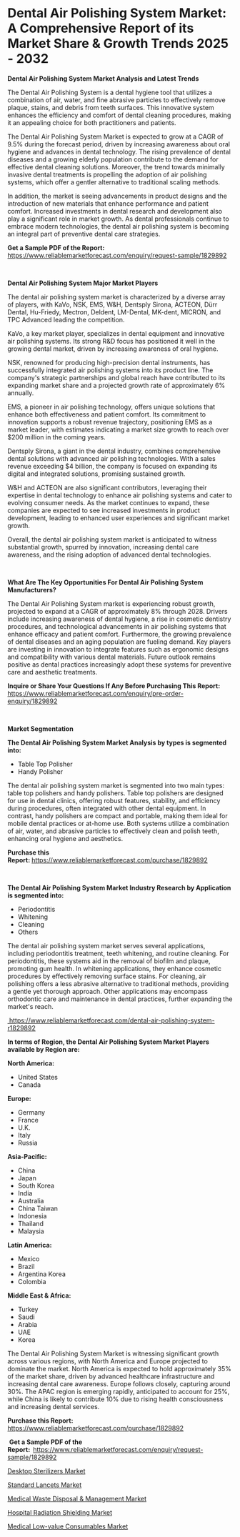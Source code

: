 <p><h1>Dental Air Polishing System Market: A Comprehensive Report of its Market Share & Growth Trends 2025 - 2032</h1></p><p><strong>Dental Air Polishing System Market Analysis and Latest Trends</strong></p>
<p><p>The Dental Air Polishing System is a dental hygiene tool that utilizes a combination of air, water, and fine abrasive particles to effectively remove plaque, stains, and debris from teeth surfaces. This innovative system enhances the efficiency and comfort of dental cleaning procedures, making it an appealing choice for both practitioners and patients.</p><p>The Dental Air Polishing System Market is expected to grow at a CAGR of 9.5% during the forecast period, driven by increasing awareness about oral hygiene and advances in dental technology. The rising prevalence of dental diseases and a growing elderly population contribute to the demand for effective dental cleaning solutions. Moreover, the trend towards minimally invasive dental treatments is propelling the adoption of air polishing systems, which offer a gentler alternative to traditional scaling methods.</p><p>In addition, the market is seeing advancements in product designs and the introduction of new materials that enhance performance and patient comfort. Increased investments in dental research and development also play a significant role in market growth. As dental professionals continue to embrace modern technologies, the dental air polishing system is becoming an integral part of preventive dental care strategies.</p></p>
<p><strong>Get a Sample PDF of the Report:&nbsp;</strong> <a href="https://www.reliablemarketforecast.com/enquiry/request-sample/1829892?utm_campaign=1888&utm_medium=2&utm_source=Github&utm_content=ia&utm_term=05032025&utm_id=dental-air-polishing-system">https://www.reliablemarketforecast.com/enquiry/request-sample/1829892</a></p>
<p>&nbsp;</p>
<p><strong>Dental Air Polishing System Major Market Players</strong></p>
<p><p>The dental air polishing system market is characterized by a diverse array of players, with KaVo, NSK, EMS, W&H, Dentsply Sirona, ACTEON, Dürr Dental, Hu-Friedy, Mectron, Deldent, LM-Dental, MK-dent, MICRON, and TPC Advanced leading the competition.</p><p>KaVo, a key market player, specializes in dental equipment and innovative air polishing systems. Its strong R&D focus has positioned it well in the growing dental market, driven by increasing awareness of oral hygiene.</p><p>NSK, renowned for producing high-precision dental instruments, has successfully integrated air polishing systems into its product line. The company's strategic partnerships and global reach have contributed to its expanding market share and a projected growth rate of approximately 6% annually.</p><p>EMS, a pioneer in air polishing technology, offers unique solutions that enhance both effectiveness and patient comfort. Its commitment to innovation supports a robust revenue trajectory, positioning EMS as a market leader, with estimates indicating a market size growth to reach over $200 million in the coming years.</p><p>Dentsply Sirona, a giant in the dental industry, combines comprehensive dental solutions with advanced air polishing technologies. With a sales revenue exceeding $4 billion, the company is focused on expanding its digital and integrated solutions, promising sustained growth.</p><p>W&H and ACTEON are also significant contributors, leveraging their expertise in dental technology to enhance air polishing systems and cater to evolving consumer needs. As the market continues to expand, these companies are expected to see increased investments in product development, leading to enhanced user experiences and significant market growth.</p><p>Overall, the dental air polishing system market is anticipated to witness substantial growth, spurred by innovation, increasing dental care awareness, and the rising adoption of advanced dental technologies.</p></p>
<p>&nbsp;</p>
<p><strong>What Are The Key Opportunities For Dental Air Polishing System Manufacturers?</strong></p>
<p><p>The Dental Air Polishing System market is experiencing robust growth, projected to expand at a CAGR of approximately 8% through 2028. Drivers include increasing awareness of dental hygiene, a rise in cosmetic dentistry procedures, and technological advancements in air polishing systems that enhance efficacy and patient comfort. Furthermore, the growing prevalence of dental diseases and an aging population are fueling demand. Key players are investing in innovation to integrate features such as ergonomic designs and compatibility with various dental materials. Future outlook remains positive as dental practices increasingly adopt these systems for preventive care and aesthetic treatments.</p></p>
<p><strong>Inquire or Share Your Questions If Any Before Purchasing This Report:</strong> <a href="https://www.reliablemarketforecast.com/enquiry/pre-order-enquiry/1829892?utm_campaign=1888&utm_medium=2&utm_source=Github&utm_content=ia&utm_term=05032025&utm_id=dental-air-polishing-system">https://www.reliablemarketforecast.com/enquiry/pre-order-enquiry/1829892</a></p>
<p>&nbsp;</p>
<p><strong>Market Segmentation</strong></p>
<p><strong>The Dental Air Polishing System Market Analysis by types is segmented into:</strong></p>
<p><ul><li>Table Top Polisher</li><li>Handy Polisher</li></ul></p>
<p><p>The dental air polishing system market is segmented into two main types: table top polishers and handy polishers. Table top polishers are designed for use in dental clinics, offering robust features, stability, and efficiency during procedures, often integrated with other dental equipment. In contrast, handy polishers are compact and portable, making them ideal for mobile dental practices or at-home use. Both systems utilize a combination of air, water, and abrasive particles to effectively clean and polish teeth, enhancing oral hygiene and aesthetics.</p></p>
<p><strong>Purchase this Report:&nbsp;</strong><a href="https://www.reliablemarketforecast.com/purchase/1829892?utm_campaign=1888&utm_medium=2&utm_source=Github&utm_content=ia&utm_term=05032025&utm_id=dental-air-polishing-system">https://www.reliablemarketforecast.com/purchase/1829892</a></p>
<p>&nbsp;</p>
<p><strong>The Dental Air Polishing System Market Industry Research by Application is segmented into:</strong></p>
<p><ul><li>Periodontitis</li><li>Whitening</li><li>Cleaning</li><li>Others</li></ul></p>
<p><p>The dental air polishing system market serves several applications, including periodontitis treatment, teeth whitening, and routine cleaning. For periodontitis, these systems aid in the removal of biofilm and plaque, promoting gum health. In whitening applications, they enhance cosmetic procedures by effectively removing surface stains. For cleaning, air polishing offers a less abrasive alternative to traditional methods, providing a gentle yet thorough approach. Other applications may encompass orthodontic care and maintenance in dental practices, further expanding the market's reach.</p></p>
<p><a href="https://www.reliablemarketforecast.com/dental-air-polishing-system-r1829892?utm_campaign=1888&utm_medium=2&utm_source=Github&utm_content=ia&utm_term=05032025&utm_id=dental-air-polishing-system">&nbsp;https://www.reliablemarketforecast.com/dental-air-polishing-system-r1829892</a></p>
<p><strong>In terms of Region, the Dental Air Polishing System Market Players available by Region are:</strong></p>
<p>
    <p> <strong> North America: </strong>
        <ul>
            <li>United States</li>
            <li>Canada</li>
        </ul>
        </p> 
    <p> <strong> Europe: </strong>
        <ul>
            <li>Germany</li>
            <li>France</li>
            <li>U.K.</li>
            <li>Italy</li>
            <li>Russia</li>
        </ul>
        </p> 
    <p> <strong> Asia-Pacific: </strong>
        <ul>
            <li>China</li>
            <li>Japan</li>
            <li>South Korea</li>
            <li>India</li>
            <li>Australia</li>
            <li>China Taiwan</li>
            <li>Indonesia</li>
            <li>Thailand</li>
            <li>Malaysia</li>
        </ul>
        </p> 
    <p> <strong> Latin America: </strong>
        <ul>
            <li>Mexico</li>
            <li>Brazil</li>
            <li>Argentina Korea</li>
            <li>Colombia</li>
        </ul>
        </p> 
    <p> <strong> Middle East & Africa: </strong>
        <ul>
            <li>Turkey</li>
            <li>Saudi</li>
            <li>Arabia</li>
            <li>UAE</li>
            <li>Korea</li>
        </ul>
    </p>
    </p>
<p><p>The Dental Air Polishing System Market is witnessing significant growth across various regions, with North America and Europe projected to dominate the market. North America is expected to hold approximately 35% of the market share, driven by advanced healthcare infrastructure and increasing dental care awareness. Europe follows closely, capturing around 30%. The APAC region is emerging rapidly, anticipated to account for 25%, while China is likely to contribute 10% due to rising health consciousness and increasing dental services.</p></p>
<p><strong>Purchase this Report: </strong><a href="https://www.reliablemarketforecast.com/purchase/1829892?utm_campaign=1888&utm_medium=2&utm_source=Github&utm_content=ia&utm_term=05032025&utm_id=dental-air-polishing-system">https://www.reliablemarketforecast.com/purchase/1829892</a></p>
<p>&nbsp;<strong>Get a Sample PDF of the Report:&nbsp;&nbsp;</strong><a href="https://www.reliablemarketforecast.com/enquiry/request-sample/1829892?utm_campaign=1888&utm_medium=2&utm_source=Github&utm_content=ia&utm_term=05032025&utm_id=dental-air-polishing-system">https://www.reliablemarketforecast.com/enquiry/request-sample/1829892</a></p>
<p><strong></strong></p>
<p><p><a href="https://github.com/gitfwelday/Market-Research-Report-List-1/blob/main/desktop-sterilizers-market.md?utm_campaign=1888&utm_medium=2&utm_source=Github&utm_content=ia&utm_term=05032025&utm_id=dental-air-polishing-system">Desktop Sterilizers Market</a></p><p><a href="https://github.com/makzzochil/Market-Research-Report-List-1/blob/main/standard-lancets-market.md?utm_campaign=1888&utm_medium=2&utm_source=Github&utm_content=ia&utm_term=05032025&utm_id=dental-air-polishing-system">Standard Lancets Market</a></p><p><a href="https://github.com/nicoletavirag/Market-Research-Report-List-5/blob/main/medical-waste-disposal-management-market.md?utm_campaign=1888&utm_medium=2&utm_source=Github&utm_content=ia&utm_term=05032025&utm_id=dental-air-polishing-system">Medical Waste Disposal & Management Market</a></p><p><a href="https://github.com/gulaimolin/Market-Research-Report-List-7/blob/main/hospital-radiation-shielding-market.md?utm_campaign=1888&utm_medium=2&utm_source=Github&utm_content=ia&utm_term=05032025&utm_id=dental-air-polishing-system">Hospital Radiation Shielding Market</a></p><p><a href="https://github.com/baderloebeli/Market-Research-Report-List-1/blob/main/medical-low-value-consumables-market.md?utm_campaign=1888&utm_medium=2&utm_source=Github&utm_content=ia&utm_term=05032025&utm_id=dental-air-polishing-system">Medical Low-value Consumables Market</a></p></p>